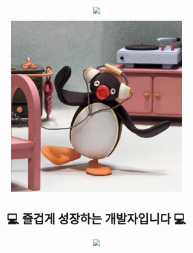<p align="center">
  <img src="https://capsule-render.vercel.app/api?type=wave&color=auto&height=200&section=header&text=KANGJIYEON's%20Profile&fontSize=50&font=IBM+Plex+Sans+KR&animation=fadeIn" />
</p>
<p align="center">
  <img src="https://raw.githubusercontent.com/KANGJIYEON2/KANGJIYEON2/main/%ED%95%91%EA%B5%AC.jpg" width="400" alt="핑구" />
</p>
<h1 align="center">
  💻 즐겁게 성장하는 개발자입니다 💻
</h1>
<p align="center">
  <img src="https://readme-typing-svg.herokuapp.com?font=IBM+Plex+Sans+KR&size=30&duration=3000&pause=1000&center=true&vCenter=true&width=500&gradient=true&lines=성장을+통해+어제보다+나아갑니다+🌱;나눔의+가치를+실현하는+개발자+🤝" />
</p>
